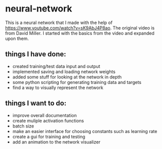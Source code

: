 # neural-network
This is a neural network that I made with the help of https://www.youtube.com/watch?v=sK9AbJ4P8ao. The original video is from David Miller. I started with the basics from the video and expanded upon them.

## things I have done:
- created training/test data input and output
- implemented saving and loading network weights
- added some stuff for looking at the network in depth
- some python scripting for generating training data and targets
- find a way to visually represent the network

## things I want to do:
- improve overall documentation
- create muliple activation functions
- batch size
- make an easier interface for choosing constants such as learning rate
- create a gui for training and testing
- add an animation to the network visualizer
